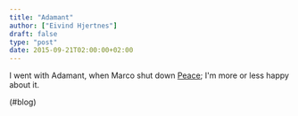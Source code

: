 ```yaml
---
title: "Adamant"
author: ["Eivind Hjertnes"]
draft: false
type: "post"
date: 2015-09-21T02:00:00+02:00
---
```


I went with Adamant, when Marco shut down [Peace](http://peace.land);
I'm more or less happy about it.

(#blog)
